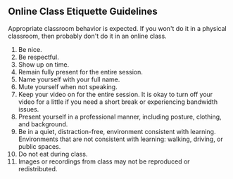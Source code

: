 Online Class Etiquette Guidelines
------

Appropriate classroom behavior is expected. If you won't do it in a physical classroom, then probably don't do it in an online class.

1. Be nice.
1. Be respectful.
1. Show up on time. 
1. Remain fully present for the entire session.
1. Name yourself with your full name.
1. Mute yourself when not speaking.
1. Keep your video on for the entire session. It is okay to turn off your video for a little if you need a short break or experiencing bandwidth issues.
1. Present yourself in a professional manner, including posture, clothing, and background.
1. Be in a quiet, distraction-free, environment consistent with learning. Environments that are not consistent with learning: walking, driving, or public spaces.
1. Do not eat during class.
1. Images or recordings from class may not be reproduced or redistributed. 
